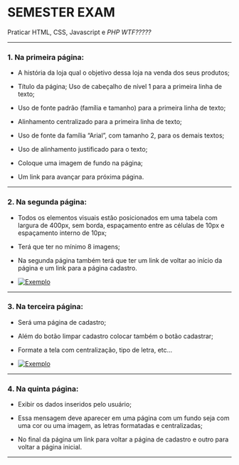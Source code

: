 # SEMESTER EXAM
Praticar HTML, CSS, Javascript e *PHP WTF?????*

------------

### 1.	Na primeira página:

-	A história da loja qual o objetivo dessa loja na venda dos seus produtos;

-	Título da página; Uso de cabeçalho de nível 1 para a primeira linha de texto;

-	Uso de fonte padrão (família e tamanho) para a primeira linha de texto;

-	Alinhamento centralizado para a primeira linha de texto;

-	Uso de fonte da família “Arial”, com tamanho 2, para os demais textos;

-	Uso de alinhamento justificado para o texto;

-	Coloque uma imagem de fundo na página;

-	Um link para avançar para próxima página.

------------

### 2.	Na segunda página:

-	Todos os elementos visuais estão posicionados em uma tabela com largura de 400px, sem borda, espaçamento entre as células de 10px e espaçamento interno de 10px;

-	Terá que ter no mínimo 8 imagens;

- 	Na segunda página também terá que ter um link de voltar ao início da página e um link para a página cadastro.

- [![Exemplo](http://i.imgur.com/wZY8Tq6.png "Exemplo")](http://i.imgur.com/wZY8Tq6.png "Exemplo")

------------

### 3.	Na terceira página:

- 	Será uma página de cadastro;

- 	Além do botão limpar cadastro colocar também o botão cadastrar;

- 	Formate a tela com centralização, tipo de letra, etc...

- [![Exemplo](https://i.imgur.com/ZfdxtrQ.png "Exemplo")](https://i.imgur.com/ZfdxtrQ.png "Exemplo")

------------

### 4. Na quinta página:

-	Exibir os dados inseridos pelo usuário;

-	Essa mensagem deve aparecer em uma página com um fundo seja com uma cor ou uma imagem, as letras formatadas e centralizadas;

-	No final da página um link para voltar a página de cadastro e outro para voltar a página inicial.

------------

